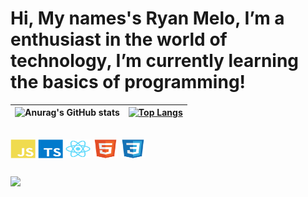 # Hi, My names's Ryan Melo, I’m a enthusiast in the world of technology, I’m currently learning the basics of programming!
![Anurag's GitHub stats](https://github-readme-stats.vercel.app/api?username=ryan-melo&show_icons=true&theme=transparent) | [![Top Langs](https://github-readme-stats.vercel.app/api/top-langs/?username=ryan-melo&layout=compact&theme=transparent)](https://github.com/ryan-melo/github-readme-stats)
:------: | :------:

<div style="display: inline_block"><br>
  <img align="center" alt="Js" height="30" width="40" src="https://raw.githubusercontent.com/devicons/devicon/master/icons/javascript/javascript-plain.svg">
  <img align="center" alt="Ts" height="30" width="40" src="https://raw.githubusercontent.com/devicons/devicon/master/icons/typescript/typescript-plain.svg">
  <img align="center" alt="React" height="30" width="40" src="https://raw.githubusercontent.com/devicons/devicon/master/icons/react/react-original.svg">
  <img align="center" alt="HTML" height="30" width="40" src="https://raw.githubusercontent.com/devicons/devicon/master/icons/html5/html5-original.svg">
  <img align="center" alt="CSS" height="30" width="40" src="https://raw.githubusercontent.com/devicons/devicon/master/icons/css3/css3-original.svg">
</div>

##

<div> 
  <a href="www.linkedin.com/in/ryan-melo-38a09617b" target="_blank"><img src="https://img.shields.io/badge/-LinkedIn-%230077B5?style=for-the-badge&logo=linkedin&logoColor=white" target="_blank"></a> 
</div>
